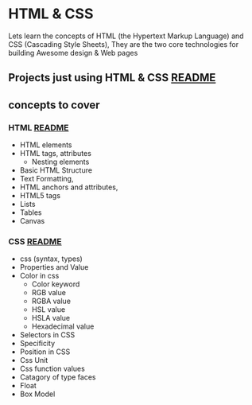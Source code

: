 # HTML & CSS

Lets learn the concepts of HTML (the Hypertext Markup Language) and CSS (Cascading Style Sheets), They are the two core technologies for building Awesome design & Web pages

## Projects just using HTML & CSS [README](./Project/README.md)

## concepts to cover

### HTML [README](./HTML/README.md)

- HTML elements
- HTML tags, attributes
  - Nesting elements
- Basic HTML Structure
- Text Formatting,
- HTML anchors and attributes,
- HTML5 tags
- Lists
- Tables
- Canvas

### CSS [README](./CSS/README.md)

- css (syntax, types)
- Properties and Value
- Color in css
  - Color keyword
  - RGB value
  - RGBA value
  - HSL value
  - HSLA value
  - Hexadecimal value
- Selectors in CSS
- Specificity
- Position in CSS
- Css Unit
- Css function values
- Catagory of type faces
- Float
- Box Model

